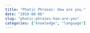 ```yaml
---
title: "Phatic Phrases: How are you."
date: "2019-08-06"
slug: "phatic-phrases-how-are-you"
categories: ["knowledge", "language"]
---
```

